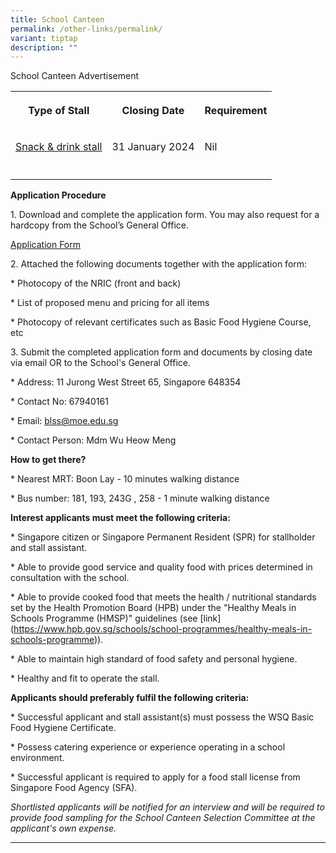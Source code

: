 ```yaml
---
title: School Canteen
permalink: /other-links/permalink/
variant: tiptap
description: ""
---
```

<p>School Canteen Advertisement</p><table><tbody><tr><th rowspan="1" colspan="1"><p>Type of Stall</p></th><th rowspan="1" colspan="1"><p>Closing Date</p></th><th rowspan="1" colspan="1"><p>Requirement</p></th></tr><tr><td rowspan="1" colspan="1"><p><a href="/files/Hot_Drinks__Snacks_Stall.pdf" rel="noopener noreferrer nofollow" target="_blank">Snack &amp; drink stall</a></p></td><td rowspan="1" colspan="1"><p>31 January 2024</p></td><td rowspan="1" colspan="1"><p>Nil</p></td></tr><tr><td rowspan="1" colspan="1"><p></p></td><td rowspan="1" colspan="1"><p></p></td><td rowspan="1" colspan="1"><p></p></td></tr></tbody></table><p><strong>Application Procedure</strong></p><p></p><p>1. Download and complete the application form. You may also request for a hardcopy from the School’s General Office.</p><p><a href="/files/Application_Form_for_canteen.pdf" rel="noopener noreferrer nofollow" target="_blank">Application Form</a></p><p></p><p>2. Attached the following documents together with the application form:</p><p>* Photocopy of the NRIC (front and back)</p><p>* List of proposed menu and pricing for all items</p><p>* Photocopy of relevant certificates such as Basic Food Hygiene Course, etc</p><p></p><p>3. Submit the completed application form and documents by closing date via email OR to the School's General Office.</p><p></p><p>* Address: 11 Jurong West Street 65, Singapore 648354</p><p>* Contact No: 67940161</p><p>* Email: <a href="mailto:blss@moe.edu.sg" rel="noopener noreferrer nofollow" target="_blank"><u>blss@moe.edu.sg</u></a></p><p>* Contact Person: Mdm Wu Heow Meng</p><p></p><p><strong>How to get there?</strong></p><p>* Nearest MRT: Boon Lay - 10 minutes walking distance</p><p>* Bus number: 181, 193, 243G , 258 - 1 minute walking distance</p><p></p><p><strong>Interest applicants must meet the following criteria:</strong></p><p><a rel="noopener noreferrer nofollow" target="_blank">* Singapore citizen or Singapore Permanent Resident (SPR) for stallholder and stall assistant.</a></p><p>* Able to provide good service and quality food with prices determined in consultation with the school.</p><p>* Able to provide cooked food that meets the health / nutritional standards set by the Health Promotion Board (HPB) under the "Healthy Meals in Schools Programme (HMSP)" guidelines (see [link](<a href="https://www.hpb.gov.sg/schools/school-programmes/healthy-meals-in-schools-programme" rel="noopener noreferrer nofollow" target="_blank">https://www.hpb.gov.sg/schools/school-programmes/healthy-meals-in-schools-programme</a>)).</p><p>* Able to maintain high standard of food safety and personal hygiene.</p><p>* Healthy and fit to operate the stall.</p><p></p><p></p><p><strong>Applicants should preferably fulfil the following criteria:</strong></p><p>* Successful applicant and stall assistant(s) must possess the WSQ Basic Food Hygiene Certificate.</p><p>* Possess catering experience or experience operating in a school environment.</p><p>* Successful applicant is required to apply for a food stall license from Singapore Food Agency (SFA).</p><p></p><p><em>Shortlisted applicants will be notified for an interview and will be required to provide food sampling for the School Canteen Selection Committee at the applicant's own expense.</em></p><hr><p></p>